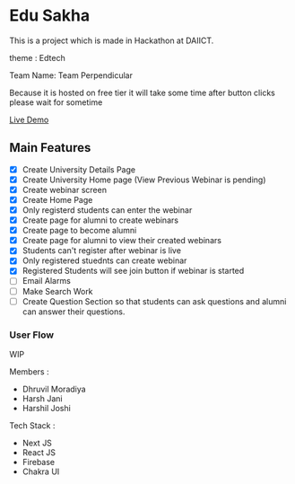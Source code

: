 # Edu Sakha

This is a project which is made in Hackathon at DAIICT.

theme : Edtech

Team Name: Team Perpendicular

Because it is hosted on free tier it will take some time after button clicks please wait for sometime

[Live Demo](https://webinar-five.vercel.app/)

## Main Features

- [x] Create University Details Page
- [x] Create University Home page (View Previous Webinar is pending)
- [x] Create webinar screen
- [x] Create Home Page
- [x] Only registerd students can enter the webinar
- [x] Create page for alumni to create webinars
- [x] Create page to become alumni
- [x] Create page for alumni to view their created webinars
- [x] Students can't register after webinar is live
- [x] Only registered stuednts can create webinar
- [x] Registered Students will see join button if webinar is started
- [ ] Email Alarms
- [ ] Make Search Work
- [ ] Create Question Section so that students can ask questions and alumni can answer their questions.

### User Flow

WIP

Members :

- Dhruvil Moradiya
- Harsh Jani
- Harshil Joshi

Tech Stack :

- Next JS
- React JS
- Firebase
- Chakra UI
